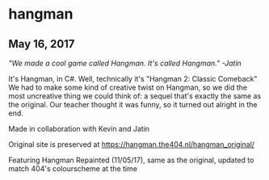 # hangman
## May 16, 2017

*"We made a cool game called Hangman. It's called Hangman."
  -Jatin*
  
It's Hangman, in C#. Well, technically it's "Hangman 2: Classic Comeback"
We had to make some kind of creative twist on Hangman, so we did the most uncreative thing we could think of: a sequel that's exactly the same as the original. Our teacher thought it was funny, so it turned out alright in the end.

Made in collaboration with Kevin and Jatin

Original site is preserved at https://hangman.the404.nl/hangman_original/

Featuring Hangman Repainted (11/05/17), same as the original, updated to match 404's colourscheme at the time
